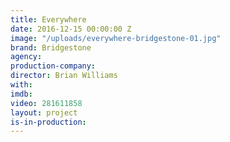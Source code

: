 ```yaml
---
title: Everywhere
date: 2016-12-15 00:00:00 Z
image: "/uploads/everywhere-bridgestone-01.jpg"
brand: Bridgestone
agency: 
production-company: 
director: Brian Williams
with: 
imdb: 
video: 281611858
layout: project
is-in-production: 
---
```


